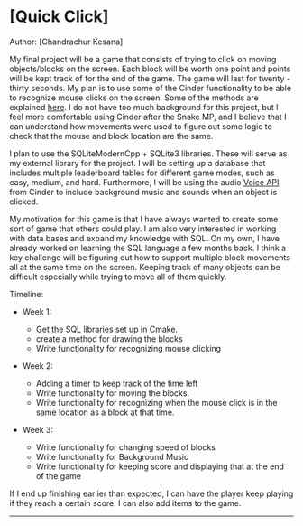# [Quick Click]

Author: [Chandrachur Kesana]

My final project will be a game that consists of trying to click on moving objects/blocks on the screen. Each block will be worth one point and points will be kept track of for the end of the game. The game will last for twenty - thirty seconds. My plan is to use some of the Cinder functionality to be able to recognize mouse clicks on the screen. Some of the methods are explained [here](https://libcinder.org/docs/guides/tour/hello_cinder_chapter3.html). I do not have too much background for this project, but I feel more comfortable using Cinder after the Snake MP, and I believe that I can understand how movements were used to figure out some logic to check that the mouse and block location are the same. 

I plan to use the SQLiteModernCpp + SQLite3 libraries. These will serve as my external library for the project. I will be setting up a database that includes multiple leaderboard tables for different game modes, such as easy, medium, and hard. Furthermore, I will be using the audio [Voice API](https://libcinder.org/docs/guides/audio/index.html) from Cinder to include background music and sounds when an object is clicked. 

My motivation for this game is that I have always wanted to create some sort of game that others could play. I am also very interested in working with data bases and expand my knowledge with SQL. On my own, I have already worked on learning the SQL language a few months back. I think a key challenge will be figuring out how to support multiple block movements all at the same time on the screen. Keeping track of many objects can be difficult especially while trying to move all of them quickly.

Timeline:

* Week 1: 
  - Get the SQL libraries set up in Cmake.
  - create a method for drawing the blocks
  - Write functionality for recognizing mouse clicking
  
* Week 2:
  - Adding a timer to keep track of the time left
  - Write functionality for moving the blocks.
  - Write functionality for recognizing when the mouse click is in the same location as a block at that time. 

* Week 3:
  - Write functionality for changing speed of blocks
  - Write functionality for Background Music
  - Write functionality for keeping score and displaying that at the end of the game
  
If I end up finishing earlier than expected, I can have the player keep playing if they reach a certain score. I can also add items to the game. 

---
